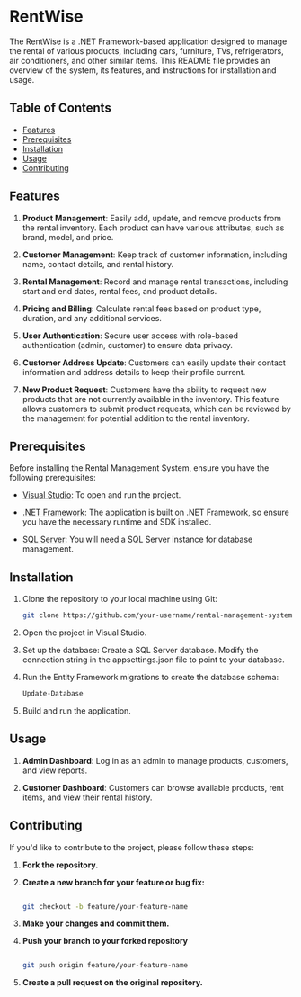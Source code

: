 # RentWise

The RentWise is a .NET Framework-based application designed to manage the rental of various products, including cars, furniture, TVs, refrigerators, air conditioners, and other similar items. This README file provides an overview of the system, its features, and instructions for installation and usage.

## Table of Contents

- [Features](#features)
- [Prerequisites](#prerequisites)
- [Installation](#installation)
- [Usage](#usage)
- [Contributing](#contributing)

## Features

1. **Product Management**: Easily add, update, and remove products from the rental inventory. Each product can have various attributes, such as brand, model, and price.

2. **Customer Management**: Keep track of customer information, including name, contact details, and rental history.

3. **Rental Management**: Record and manage rental transactions, including start and end dates, rental fees, and product details.

5. **Pricing and Billing**: Calculate rental fees based on product type, duration, and any additional services.

6. **User Authentication**: Secure user access with role-based authentication (admin, customer) to ensure data privacy.
   
8. **Customer Address Update**: Customers can easily update their contact information and address details to keep their profile current.

7. **New Product Request**: Customers have the ability to request new products that are not currently available in the inventory. This feature allows customers to submit product requests, which can be reviewed by the management for potential addition to the rental inventory.

## Prerequisites

Before installing the Rental Management System, ensure you have the following prerequisites:

- [Visual Studio](https://visualstudio.microsoft.com/): To open and run the project.

- [.NET Framework](https://dotnet.microsoft.com/): The application is built on .NET Framework, so ensure you have the necessary runtime and SDK installed.

- [SQL Server](https://www.microsoft.com/en-us/sql-server/sql-server-downloads): You will need a SQL Server instance for database management.


## Installation

1. Clone the repository to your local machine using Git:

   ```bash
   git clone https://github.com/your-username/rental-management-system.git

2. Open the project in Visual Studio.

3. Set up the database:
  Create a SQL Server database.
  Modify the connection string in the appsettings.json file to point to your database.

4. Run the Entity Framework migrations to create the database schema:
   ```bash
   Update-Database

5. Build and run the application.

## Usage

1. **Admin Dashboard**: Log in as an admin to manage products, customers, and view reports.
  
2. **Customer Dashboard**: Customers can browse available products, rent items, and view their rental history.

## Contributing

If you'd like to contribute to the project, please follow these steps:

1. **Fork the repository.**

2. **Create a new branch for your feature or bug fix:**

   ```bash
   
   git checkout -b feature/your-feature-name


3. **Make your changes and commit them.**
  
5. **Push your branch to your forked repository**
   
   ```bash

   git push origin feature/your-feature-name


5. **Create a pull request on the original repository.**





